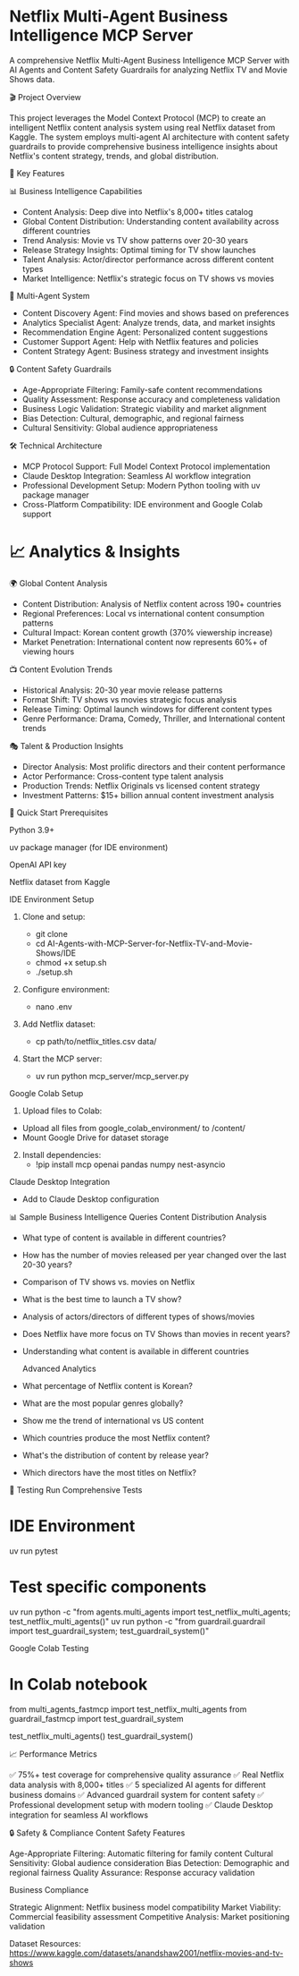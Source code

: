 # Netflix Multi-Agent Business Intelligence MCP Server

A comprehensive Netflix Multi-Agent Business Intelligence MCP Server with AI Agents and Content Safety Guardrails for analyzing Netflix TV and Movie Shows data.

🎬 Project Overview

This project leverages the Model Context Protocol (MCP) to create an intelligent Netflix content analysis system using real Netflix dataset from Kaggle. The system employs multi-agent AI architecture with content safety guardrails to provide comprehensive business intelligence insights about Netflix's content strategy, trends, and global distribution.

🚀 Key Features

📊 Business Intelligence Capabilities

- Content Analysis: Deep dive into Netflix's 8,000+ titles catalog
- Global Content Distribution: Understanding content availability across different countries
- Trend Analysis: Movie vs TV show patterns over 20-30 years
- Release Strategy Insights: Optimal timing for TV show launches
- Talent Analysis: Actor/director performance across different content types
- Market Intelligence: Netflix's strategic focus on TV shows vs movies

🤖 Multi-Agent System

- Content Discovery Agent: Find movies and shows based on preferences
- Analytics Specialist Agent: Analyze trends, data, and market insights
- Recommendation Engine Agent: Personalized content suggestions
- Customer Support Agent: Help with Netflix features and policies
- Content Strategy Agent: Business strategy and investment insights

🔒 Content Safety Guardrails

- Age-Appropriate Filtering: Family-safe content recommendations
- Quality Assessment: Response accuracy and completeness validation
- Business Logic Validation: Strategic viability and market alignment
- Bias Detection: Cultural, demographic, and regional fairness
- Cultural Sensitivity: Global audience appropriateness

🛠️ Technical Architecture

- MCP Protocol Support: Full Model Context Protocol implementation
- Claude Desktop Integration: Seamless AI workflow integration
- Professional Development Setup: Modern Python tooling with uv package manager
- Cross-Platform Compatibility: IDE environment and Google Colab support

# 📈 Analytics & Insights
🌍 Global Content Analysis

- Content Distribution: Analysis of Netflix content across 190+ countries
- Regional Preferences: Local vs international content consumption patterns
- Cultural Impact: Korean content growth (370% viewership increase)
- Market Penetration: International content now represents 60%+ of viewing hours

📺 Content Evolution Trends

- Historical Analysis: 20-30 year movie release patterns
- Format Shift: TV shows vs movies strategic focus analysis
- Release Timing: Optimal launch windows for different content types
- Genre Performance: Drama, Comedy, Thriller, and International content trends

🎭 Talent & Production Insights

- Director Analysis: Most prolific directors and their content performance
- Actor Performance: Cross-content type talent analysis
- Production Trends: Netflix Originals vs licensed content strategy
- Investment Patterns: $15+ billion annual content investment analysis

🔧 Quick Start
Prerequisites

Python 3.9+

uv package manager (for IDE environment)

OpenAI API key

Netflix dataset from Kaggle

IDE Environment Setup

1. Clone and setup:   
   - git clone <your-repo-url>
   - cd AI-Agents-with-MCP-Server-for-Netflix-TV-and-Movie-Shows/IDE
   - chmod +x setup.sh
   - ./setup.sh

2. Configure environment:
   - nano .env

3. Add Netflix dataset:
   - cp path/to/netflix_titles.csv data/
   
4. Start the MCP server:
   - uv run python mcp_server/mcp_server.py

Google Colab Setup

1. Upload files to Colab:

- Upload all files from google_colab_environment/ to /content/
- Mount Google Drive for dataset storage

2. Install dependencies:
   - !pip install mcp openai pandas numpy nest-asyncio

Claude Desktop Integration

- Add to Claude Desktop configuration

📊 Sample Business Intelligence Queries
  Content Distribution Analysis
- What type of content is available in different countries?
- How has the number of movies released per year changed over the last 20-30 years?
- Comparison of TV shows vs. movies on Netflix
- What is the best time to launch a TV show?
- Analysis of actors/directors of different types of shows/movies
- Does Netflix have more focus on TV Shows than movies in recent years?
- Understanding what content is available in different countries

  Advanced Analytics
- What percentage of Netflix content is Korean?
- What are the most popular genres globally?
- Show me the trend of international vs US content
- Which countries produce the most Netflix content?
- What's the distribution of content by release year?
- Which directors have the most titles on Netflix?

🧪 Testing
Run Comprehensive Tests

# IDE Environment
uv run pytest

# Test specific components
uv run python -c "from agents.multi_agents import test_netflix_multi_agents; test_netflix_multi_agents()"
uv run python -c "from guardrail.guardrail import test_guardrail_system; test_guardrail_system()"

Google Colab Testing

# In Colab notebook
from multi_agents_fastmcp import test_netflix_multi_agents
from guardrail_fastmcp import test_guardrail_system

test_netflix_multi_agents()
test_guardrail_system()

📈 Performance Metrics

✅ 75%+ test coverage for comprehensive quality assurance
✅ Real Netflix data analysis with 8,000+ titles
✅ 5 specialized AI agents for different business domains
✅ Advanced guardrail system for content safety
✅ Professional development setup with modern tooling
✅ Claude Desktop integration for seamless AI workflows

🔒 Safety & Compliance
Content Safety Features

Age-Appropriate Filtering: Automatic filtering for family content
Cultural Sensitivity: Global audience consideration
Bias Detection: Demographic and regional fairness
Quality Assurance: Response accuracy validation

Business Compliance

Strategic Alignment: Netflix business model compatibility
Market Viability: Commercial feasibility assessment
Competitive Analysis: Market positioning validation

Dataset Resources: https://www.kaggle.com/datasets/anandshaw2001/netflix-movies-and-tv-shows



